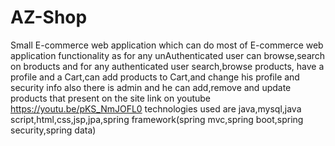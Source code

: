 # AZ-Shop
Small E-commerce web application which can do most of E-commerce web application functionality as for any unAuthenticated user can browse,search on broducts and for any authenticated user search,browse products, have a profile and a Cart,can add products to Cart,and change his profile and security info also there is admin and he can add,remove and update products that present on the site link on youtube https://youtu.be/pKS_NmJOFL0 technologies used are java,mysql,java script,html,css,jsp,jpa,spring framework(spring mvc,spring boot,spring security,spring data)
